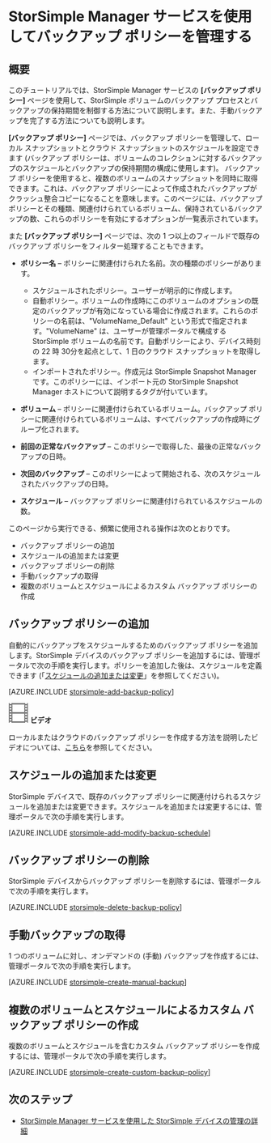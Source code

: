 <properties 
   pageTitle="StorSimple バックアップ ポリシーの管理 | Microsoft Azure"
   description="StorSimple Manager サービスを使用して、手動バックアップ、バックアップのスケジュールを作成して、バックアップの保持期間を管理する方法について説明します。"
   services="storsimple"
   documentationCenter="NA"
   authors="SharS"
   manager="carolz"
   editor=""/>
<tags 
   ms.service="storsimple"
   ms.devlang="NA"
   ms.topic="article"
   ms.tgt_pltfrm="NA"
   ms.workload="TBD"
   ms.date="09/15/2015"
   ms.author="v-sharos"/>

# StorSimple Manager サービスを使用してバックアップ ポリシーを管理する

## 概要

このチュートリアルでは、StorSimple Manager サービスの **[バックアップ ポリシー]** ページを使用して、StorSimple ボリュームのバックアップ プロセスとバックアップの保持期間を制御する方法について説明します。また、手動バックアップを完了する方法についても説明します。

**[バックアップ ポリシー]** ページでは、バックアップ ポリシーを管理して、ローカル スナップショットとクラウド スナップショットのスケジュールを設定できます (バックアップ ポリシーは、ボリュームのコレクションに対するバックアップのスケジュールとバックアップの保持期間の構成に使用します)。 バックアップ ポリシーを使用すると、複数のボリュームのスナップショットを同時に取得できます。これは、バックアップ ポリシーによって作成されたバックアップがクラッシュ整合コピーになることを意味します。このページには、バックアップ ポリシーとその種類、関連付けられているボリューム、保持されているバックアップの数、これらのポリシーを有効にするオプションが一覧表示されています。

また **[バックアップ ポリシー]** ページでは、次の 1 つ以上のフィールドで既存のバックアップ ポリシーをフィルター処理することもできます。

- **ポリシー名** – ポリシーに関連付けられた名前。次の種類のポリシーがあります。

   - スケジュールされたポリシー。ユーザーが明示的に作成します。
   - 自動ポリシー。ボリュームの作成時にこのボリュームのオプションの既定のバックアップが有効になっている場合に作成されます。これらのポリシーの名前は、"VolumeName\_Default" という形式で指定されます。"VolumeName" は、ユーザーが管理ポータルで構成する StorSimple ボリュームの名前です。自動ポリシーにより、デバイス時刻の 22 時 30分を起点として、1 日のクラウド スナップショットを取得します。
   - インポートされたポリシー。作成元は StorSimple Snapshot Manager です。このポリシーには、インポート元の StorSimple Snapshot Manager ホストについて説明するタグが付いています。

- **ボリューム** – ポリシーに関連付けられているボリューム。バックアップ ポリシーに関連付けられているボリュームは、すべてバックアップの作成時にグループ化されます。

- **前回の正常なバックアップ** – このポリシーで取得した、最後の正常なバックアップの日時。

- **次回のバックアップ** – このポリシーによって開始される、次のスケジュールされたバックアップの日時。

- **スケジュール** – バックアップ ポリシーに関連付けられているスケジュールの数。

このページから実行できる、頻繁に使用される操作は次のとおりです。

- バックアップ ポリシーの追加 
- スケジュールの追加または変更 
- バックアップ ポリシーの削除 
- 手動バックアップの取得 
- 複数のボリュームとスケジュールによるカスタム バックアップ ポリシーの作成 

## バックアップ ポリシーの追加

自動的にバックアップをスケジュールするためのバックアップ ポリシーを追加します。StorSimple デバイスのバックアップ ポリシーを追加するには、管理ポータルで次の手順を実行します。ポリシーを追加した後は、スケジュールを定義できます (「[スケジュールの追加または変更](#add-or-modify-a-schedule)」を参照してください)。

[AZURE.INCLUDE [storsimple-add-backup-policy](../../includes/storsimple-add-backup-policy.md)]

![ビデオ](./media/storsimple-manage-backup-policies/Video_icon.png) **ビデオ**

ローカルまたはクラウドのバックアップ ポリシーを作成する方法を説明したビデオについては、[こちら](http://azure.microsoft.com/documentation/videos/create-storsimple-backup-policies/)を参照してください。


## スケジュールの追加または変更

StorSimple デバイスで、既存のバックアップ ポリシーに関連付けられるスケジュールを追加または変更できます。スケジュールを追加または変更するには、管理ポータルで次の手順を実行します。

[AZURE.INCLUDE [storsimple-add-modify-backup-schedule](../../includes/storsimple-add-modify-backup-schedule.md)]

## バックアップ ポリシーの削除

StorSimple デバイスからバックアップ ポリシーを削除するには、管理ポータルで次の手順を実行します。

[AZURE.INCLUDE [storsimple-delete-backup-policy](../../includes/storsimple-delete-backup-policy.md)]


## 手動バックアップの取得

1 つのボリュームに対し、オンデマンドの (手動) バックアップを作成するには、管理ポータルで次の手順を実行します。

[AZURE.INCLUDE [storsimple-create-manual-backup](../../includes/storsimple-create-manual-backup.md)]

## 複数のボリュームとスケジュールによるカスタム バックアップ ポリシーの作成

複数のボリュームとスケジュールを含むカスタム バックアップ ポリシーを作成するには、管理ポータルで次の手順を実行します。

[AZURE.INCLUDE [storsimple-create-custom-backup-policy](../../includes/storsimple-create-custom-backup-policy.md)]


## 次のステップ

- [StorSimple Manager サービスを使用した StorSimple デバイスの管理の詳細](storsimple-manager-service-administration.md)

<!---HONumber=Sept15_HO3-->